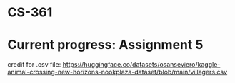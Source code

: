 # CS-361
# Current progress: Assignment 5
credit for .csv file: https://huggingface.co/datasets/osanseviero/kaggle-animal-crossing-new-horizons-nookplaza-dataset/blob/main/villagers.csv
